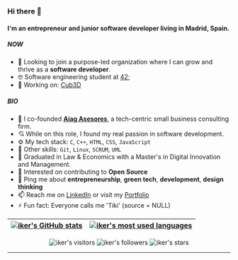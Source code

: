 ### Hi there 👋

#### I'm an entrepreneur and junior software developer living in Madrid, Spain.

##### NOW

- 💼 Looking to join a purpose-led organization where I can grow and thrive as a **software developer**.
- 🤓 Software engineering student at [42](https://42.fr/en/homepage/);
- 🚀 Working on: [Cub3D](https://github.com/iker-gonzalez/cub3d)

##### BIO
- 🏢 I co-founded [**Aiag Asesores**](https://www.aiagasesores.com/), a tech-centric small business consulting firm.
- 💘 While on this role, I found my real passion in software development.
- ⚙️ My tech stack: `C`, `C++`, `HTML`, `CSS`, `JavaScript`
- 🎿 Other skills: `Git`, `Linux`, `SCRUM`, `UML`
- 📖 Graduated in Law & Economics with a Master's in Digital Innovation and Management.
- 🌱 Interested on contributing to **Open Source**
- 💬 Ping me about **entrepreneurship**, **green tech**, **development**, **design thinking**
- 📫 Reach me on [LinkedIn](https://www.linkedin.com/in/ikgonzal/) or visit my [Portfolio](https://www.ikergonzalez.dev/)
- ⚡️ Fun fact: Everyone calls me 'Tiki' (source = NULL)

| [![iker's GitHub stats](https://github-readme-stats.vercel.app/api?username=iker-gonzalez&count_private=true&show_icons=true&hide=issues&hide_border=true&theme=duefy)](https://github.com/iker-gonzalez?tab=repositories) | [![iker's most used languages](https://github-readme-stats.vercel.app/api/top-langs/?username=iker-gonzalez&langs_count=16&layout=compact&hide_border=true&theme=duefy)](https://github.com/iker-gonzalez?tab=repositories) |
|:-:|:-:|

<p align="center">
	<img alt="iker's visitors" src="https://komarev.com/ghpvc/?username=iker-gonzalez&color=red&style=flat&label=visitors" />
	<img alt="iker's followers" src="https://img.shields.io/github/followers/iker-gonzalez?color=blu" />
	<img alt="iker's stars" src="https://img.shields.io/github/stars/iker-gonzalez?color=blue" />
</p>

---
